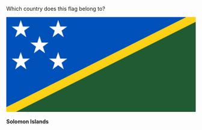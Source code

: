 Which country does this flag belong to?

![Flag of Solomon Islands](images/Flag_of_the_Solomon_Islands.svg)
<!--question-->
**Solomon Islands**